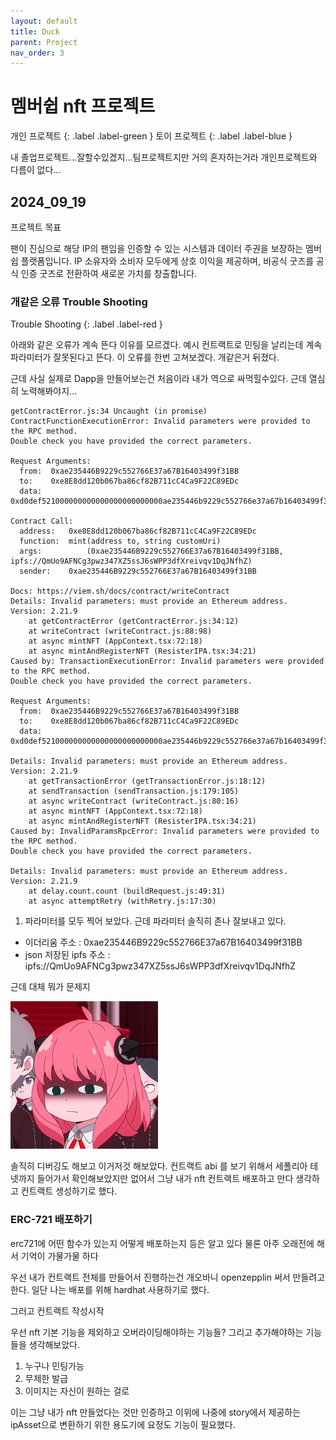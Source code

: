 ```yaml
---
layout: default
title: Duck
parent: Project
nav_order: 3
---
```


# 멤버쉽 nft 프로젝트

개인 프로젝트
{: .label .label-green }
토이 프로젝트
{: .label .label-blue }

내 졸업프로젝트...잘할수있겠지...팀프로젝트지만 거의 혼자하는거라 개인프로젝트와 다름이 없다...

## 2024_09_19

프로젝트 목표

팬이 진심으로 해당 IP의 팬임을 인증할 수 있는 시스템과 데이터 주권을 보장하는 멤버쉽 플랫폼입니다. IP 소유자와 소비자 모두에게 상호 이익을 제공하며, 비공식 굿즈를 공식 인증 굿즈로 전환하여 새로운 가치를 창출합니다.

### 개같은 오류 Trouble Shooting

Trouble Shooting
{: .label .label-red }

아래와 같은 오류가 계속 뜬다 이유를 모르겠다. 예시 컨트랙트로 민팅을 날리는데 계속 파라미터가 잘못된다고 뜬다. 이 오류를 한번 고쳐보겠다. 개같은거 뒤졌다.

근데 사실 실제로 Dapp을 만들어보는건 처음이라 내가 역으로 싸먹힐수있다. 근데 열심히 노력해봐야지...

```
getContractError.js:34 Uncaught (in promise) ContractFunctionExecutionError: Invalid parameters were provided to the RPC method.
Double check you have provided the correct parameters.

Request Arguments:
  from:  0xae235446B9229c552766E37a67B16403499f31BB
  to:    0xe8E8dd120b067ba86cf82B711cC4Ca9F22C89EDc
  data:  0xd0def521000000000000000000000000ae235446b9229c552766e37a67b16403499f31bb00000000000000000000000000000000000000000000000000000000000000400000000000000000000000000000000000000000000000000000000000000035697066733a2f2f516d556f3941464e43673370777a333437585a3573734a3673575050336466587265697671763144714a4e66685a0000000000000000000000

Contract Call:
  address:   0xe8E8dd120b067ba86cf82B711cC4Ca9F22C89EDc
  function:  mint(address to, string customUri)
  args:          (0xae235446B9229c552766E37a67B16403499f31BB, ipfs://QmUo9AFNCg3pwz347XZ5ssJ6sWPP3dfXreivqv1DqJNfhZ)
  sender:    0xae235446B9229c552766E37a67B16403499f31BB

Docs: https://viem.sh/docs/contract/writeContract
Details: Invalid parameters: must provide an Ethereum address.
Version: 2.21.9
    at getContractError (getContractError.js:34:12)
    at writeContract (writeContract.js:88:98)
    at async mintNFT (AppContext.tsx:72:18)
    at async mintAndRegisterNFT (ResisterIPA.tsx:34:21)
Caused by: TransactionExecutionError: Invalid parameters were provided to the RPC method.
Double check you have provided the correct parameters.

Request Arguments:
  from:  0xae235446B9229c552766E37a67B16403499f31BB
  to:    0xe8E8dd120b067ba86cf82B711cC4Ca9F22C89EDc
  data:  0xd0def521000000000000000000000000ae235446b9229c552766e37a67b16403499f31bb00000000000000000000000000000000000000000000000000000000000000400000000000000000000000000000000000000000000000000000000000000035697066733a2f2f516d556f3941464e43673370777a333437585a3573734a3673575050336466587265697671763144714a4e66685a0000000000000000000000

Details: Invalid parameters: must provide an Ethereum address.
Version: 2.21.9
    at getTransactionError (getTransactionError.js:18:12)
    at sendTransaction (sendTransaction.js:179:105)
    at async writeContract (writeContract.js:80:16)
    at async mintNFT (AppContext.tsx:72:18)
    at async mintAndRegisterNFT (ResisterIPA.tsx:34:21)
Caused by: InvalidParamsRpcError: Invalid parameters were provided to the RPC method.
Double check you have provided the correct parameters.

Details: Invalid parameters: must provide an Ethereum address.
Version: 2.21.9
    at delay.count.count (buildRequest.js:49:31)
    at async attemptRetry (withRetry.js:17:30)
```

1. 파라미터를 모두 찍어 보았다. 근데 파라미터 솔직히 존나 잘보내고 있다.

- 이더리움 주소 : 0xae235446B9229c552766E37a67B16403499f31BB
- json 저장된 ipfs 주소 : ipfs://QmUo9AFNCg3pwz347XZ5ssJ6sWPP3dfXreivqv1DqJNfhZ

근데 대체 뭐가 문제지

![anya_serious](image-4.png)

솔직히 디버깅도 해보고 이거저것 해보았다. 컨트랙트 abi 를 보기 위해서 세폴리아 테넷까지 들어가서 확인해보았지만 없어서 그냥 내가 nft 컨트랙트 배포하고 만다 생각하고 컨트랙트 생성하기로 했다.

### ERC-721 배포하기

erc721에 어떤 함수가 있는지 어떻게 배포하는지 등은 알고 있다 물론 아주 오래전에 해서 기억이 가물가물 하다

우선 내가 컨트랙트 전체를 만들어서 진행하는건 개오바니 openzepplin 써서 만들려고한다. 일단 나는 배포를 위해 hardhat 사용하기로 했다.

그러고 컨트랙트 작성시작

우선 nft 기본 기능을 제외하고 오버라이딩해야하는 기능들? 그리고 추가해야하는 기능들을 생각해보았다.

1. 누구나 민팅가능
2. 무제한 발급
3. 이미지는 자신이 원하는 걸로

이는 그냥 내가 nft 만들었다는 것만 인증하고 이위에 나중에 story에서 제공하는 ipAsset으로 변환하기 위한 용도기에 요정도 기능이 필요했다.
